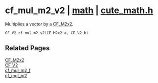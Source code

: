 # cf_mul_m2_v2 | [math](https://github.com/RandyGaul/cute_framework/blob/master/docs/math/README.md) | [cute_math.h](https://github.com/RandyGaul/cute_framework/blob/master/include/cute_math.h)

Multiplies a vector by a [CF_M2x2](https://github.com/RandyGaul/cute_framework/blob/master/docs/math/cf_m2x2.md).

```cpp
CF_V2 cf_mul_m2_v2(CF_M2x2 a, CF_V2 b)
```

## Related Pages

[CF_M2x2](https://github.com/RandyGaul/cute_framework/blob/master/docs/math/cf_m2x2.md)  
[CF_V2](https://github.com/RandyGaul/cute_framework/blob/master/docs/math/cf_v2.md)  
[cf_mul_m2_f](https://github.com/RandyGaul/cute_framework/blob/master/docs/math/cf_mul_m2_f.md)  
[cf_mul_m2](https://github.com/RandyGaul/cute_framework/blob/master/docs/math/cf_mul_m2.md)  
